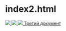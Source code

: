 # index2.html


<a href="https://mguu.ru/">
  <img src="https://mguu.ru/wp-content/uploads/2020/07/DJI_0076-1024x610.jpg">
</a>

<a href="https://portal.mguu.ru/student/#rating">
  <img src="https://mguu.ru/wp-content/uploads/2016/04/2B2A0054-1.jpg"> 
</a>

<a href="https://mguu.ru/undergraduate/kafedry/kafedra-ekonomiki-gorodskogo-hozyajstva/">
  <img src="https://i.ytimg.com/vi/0pyNCw4GaHs/maxresdefault.jpg"> 
</a>
<a href="https://artyom1bezusyy.github.io/Index3.html/">Третий документ</a> 
